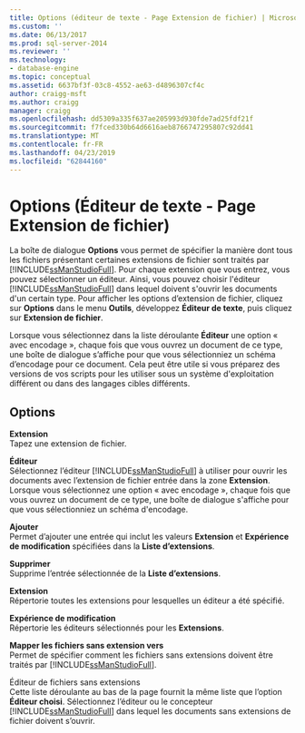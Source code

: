 ```yaml
---
title: Options (éditeur de texte - Page Extension de fichier) | Microsoft Docs
ms.custom: ''
ms.date: 06/13/2017
ms.prod: sql-server-2014
ms.reviewer: ''
ms.technology:
- database-engine
ms.topic: conceptual
ms.assetid: 6637bf3f-03c8-4552-ae63-d4896307cf4c
author: craigg-msft
ms.author: craigg
manager: craigg
ms.openlocfilehash: dd5309a335f637ae205993d930fde7ad25fdf21f
ms.sourcegitcommit: f7fced330b64d6616aeb8766747295807c92dd41
ms.translationtype: MT
ms.contentlocale: fr-FR
ms.lasthandoff: 04/23/2019
ms.locfileid: "62844160"
---
```

# <a name="options-text-editor---file-extension-page"></a>Options (Éditeur de texte - Page Extension de fichier)
  La boîte de dialogue **Options** vous permet de spécifier la manière dont tous les fichiers présentant certaines extensions de fichier sont traités par [!INCLUDE[ssManStudioFull](../includes/ssmanstudiofull-md.md)]. Pour chaque extension que vous entrez, vous pouvez sélectionner un éditeur. Ainsi, vous pouvez choisir l'éditeur [!INCLUDE[ssManStudioFull](../includes/ssmanstudiofull-md.md)] dans lequel doivent s'ouvrir les documents d'un certain type. Pour afficher les options d’extension de fichier, cliquez sur **Options** dans le menu **Outils**, développez **Éditeur de texte**, puis cliquez sur **Extension de fichier**.  
  
 Lorsque vous sélectionnez dans la liste déroulante **Éditeur** une option « avec encodage », chaque fois que vous ouvrez un document de ce type, une boîte de dialogue s’affiche pour que vous sélectionniez un schéma d’encodage pour ce document. Cela peut être utile si vous préparez des versions de vos scripts pour les utiliser sous un système d'exploitation différent ou dans des langages cibles différents.  
  
## <a name="options"></a>Options  
 **Extension**  
 Tapez une extension de fichier.  
  
 **Éditeur**  
 Sélectionnez l’éditeur [!INCLUDE[ssManStudioFull](../includes/ssmanstudiofull-md.md)] à utiliser pour ouvrir les documents avec l’extension de fichier entrée dans la zone **Extension**. Lorsque vous sélectionnez une option « avec encodage », chaque fois que vous ouvrez un document de ce type, une boîte de dialogue s'affiche pour que vous sélectionniez un schéma d'encodage.  
  
 **Ajouter**  
 Permet d’ajouter une entrée qui inclut les valeurs **Extension** et **Expérience de modification** spécifiées dans la **Liste d’extensions**.  
  
 **Supprimer**  
 Supprime l’entrée sélectionnée de la **Liste d’extensions**.  
  
 **Extension**  
 Répertorie toutes les extensions pour lesquelles un éditeur a été spécifié.  
  
 **Expérience de modification**  
 Répertorie les éditeurs sélectionnés pour les **Extensions**.  
  
 **Mapper les fichiers sans extension vers**  
 Permet de spécifier comment les fichiers sans extensions doivent être traités par [!INCLUDE[ssManStudioFull](../includes/ssmanstudiofull-md.md)].  
  
 Éditeur de fichiers sans extensions  
 Cette liste déroulante au bas de la page fournit la même liste que l’option **Éditeur choisi**. Sélectionnez l’éditeur ou le concepteur [!INCLUDE[ssManStudioFull](../includes/ssmanstudiofull-md.md)] dans lequel les documents sans extensions de fichier doivent s’ouvrir.  
  
  
